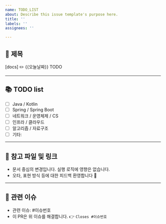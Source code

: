 ```yaml
---
name: TODO_LIST
about: Describe this issue template's purpose here.
title: ''
labels: ''
assignees: ''

---
```


## 📌 제목

[docs] ✏️ {{오늘날짜}} TODO 

---

## 📚 TODO list

- [ ]  Java / Kotlin
- [ ]  Spring / Spring Boot
- [ ]  네트워크 / 운영체제 / CS
- [ ]  인프라 / 클라우드
- [ ]  알고리즘 / 자료구조
- [ ]  기타:

---

## 💬 참고 파일 및 링크

- 문서 중심의 변경입니다. 실행 로직에 영향은 없습니다.
- 오타, 표현 방식 등에 대한 피드백 환영합니다 🙌

---

## 🔗 관련 이슈

- 관련 이슈: #이슈번호
- 이 PR은 위 이슈를 해결합니다.
👉 `Closes #이슈번호`

